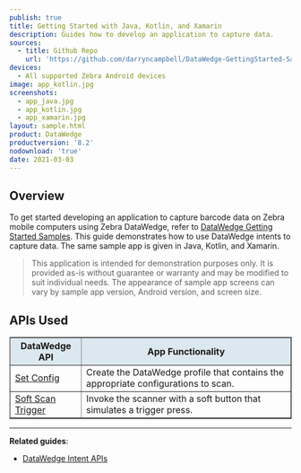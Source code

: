 ```yaml
---
publish: true
title: Getting Started with Java, Kotlin, and Xamarin
description: Guides how to develop an application to capture data. 
sources:
  - title: Github Repo
    url: 'https://github.com/darryncampbell/DataWedge-GettingStarted-Samples'
devices:
  - All supported Zebra Android devices
image: app_kotlin.jpg
screenshots:
  - app_java.jpg
  - app_kotlin.jpg
  - app_xamarin.jpg
layout: sample.html
product: DataWedge
productversion: '8.2'
nodownload: 'true'
date: 2021-03-03
---
```


## Overview 
To get started developing an application to capture barcode data on Zebra mobile computers using Zebra DataWedge, refer to [DataWedge Getting Started Samples](https://github.com/darryncampbell/DataWedge-GettingStarted-Samples). This guide demonstrates how to use DataWedge intents to capture data. The same sample app is given in Java, Kotlin, and Xamarin.

> This application is intended for demonstration purposes only. It is provided as-is without guarantee or warranty and may be modified to suit individual needs. The appearance of sample app screens can vary by sample app version, Android version, and screen size.

## APIs Used

<table class="facelift" style="width:100%" border="1" padding="5px">
  <tr bgcolor="#dce8ef">
    <th>DataWedge API</th>
    <th>App Functionality</th>
  </tr>

  <tr>
    <td><a href="../../api/setconfig">Set Config</a></td>
    <td>Create the DataWedge profile that contains the appropriate configurations to scan.</td>
  </tr>

  <tr>
    <td><a href="../../api/softscantrigger">Soft Scan Trigger</a></td>
    <td>Invoke the scanner with a soft button that simulates a trigger press.</td>
  </tr>

</table>


-----

**Related guides**:

* [DataWedge Intent APIs](../../api) 










